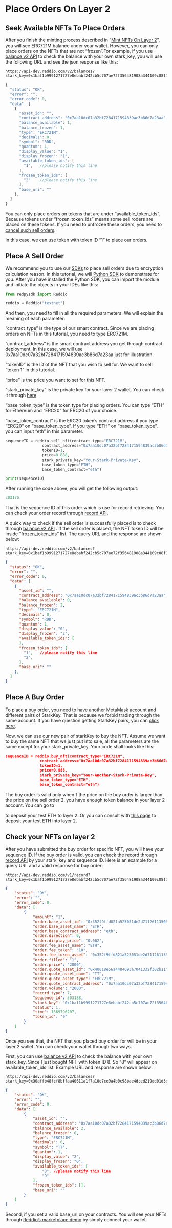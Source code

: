 # Place Orders On Layer 2

## Seek Available NFTs To Place Orders

After you finish the minting process described in “[Mint NFTs On Layer 2](https://docs.reddio.com/guide/getting-started/mint-nfts-on-layer-2.html)”, you will see ERC721M balance under your wallet. However, you can only place orders on the NFTs that are not “frozen”.For example, if you use [balance v2 API](https://docs.reddio.com/guide/api-reference/balance.html#get-balances-v2) to check the balance with your own stark_key, you will use the following URL and see the json response like this:

```shell
https://api-dev.reddio.com/v2/balances?stark_key=0x1baf1b9991271727e8ebabf242cb5c707ae72f356481908a344109c08f11c3
```

```js
{
  "status": "OK",
  "error": "",
  "error_code": 0,
  "data": [
    {
      "asset_id": "",
      "contract_address": "0x7aa10dc07a32bf7284171594839ac3b86d7a23aa",
      "balance_available": 1,
      "balance_frozen": 1,
      "type": "ERC721M",
      "decimals": 0,
      "symbol": "RDD",
      "quantum": 1,
      "display_value": "1",
      "display_frozen": "1",
      "available_token_ids": [
        "1",   //please notify this line
      ],
      "frozen_token_ids": [
        "2"    //please notify this line
      ],
      "base_uri": ""
    },
  ]
}
```



You can only place orders on tokens that are under “available_token_ids”. Because tokens under “frozen_token_ids” means some sell roders are placed on these tokens. If you need to unfrozee these orders, you need to [cancel such sell orders](https://docs.reddio.com/guide/api-reference/order.html#cancel-an-order).

In this case, we can use token with token ID “1” to place our orders.

## Place A Sell Order

We recommend you to use our [SDKs](https://docs.reddio.com/guide/SDKs/jssdk-reference/initiate-sdk.html) to place sell orders due to encryption calculation reason. In this tutorial, we will [Python SDK](https://github.com/reddio-com/red-py-sdk) to demonstrate for you. After you have installed the Python SDK, you can import the module and initiate the objects in your IDEs like this:

```python
from redpysdk import Reddio

reddio = Reddio("testnet")
```

And then, you need to fill in all the required parameters. We will explain the meaning of each parameter:

“contract_type” is the type of our smart contract. Since we are placing orders on NFTs in this tutorial, you need to type ERC721M.

“contract_address” is the smart contract address you get through contract deployment. In this case, we will use 0x7aa10dc07a32bf7284171594839ac3b86d7a23aa just for illustration.

“tokenID” is the ID of the NFT that you wish to sell for. We want to sell “token 1” in this tutorial.

“price” is the price you want to set for this NFT. 

“stark_private_key” is the private key for your layer 2 wallet. You can check it through [here](https://docs.reddio.com/guide/getting-started/mint-nfts-on-layer-2.html#connect-wallet-and-get-public-key-on-layer-2).

“base_token_type” is the token type for placing orders. You can type “ETH” for Ethereum and “ERC20” for ERC20 of your choice.

“base_token_contract” is the ERC20 token’s contract address if you type “ERC20” on “base_token_type”. If you type “ETH” on “base_token_type”, you can input “eth” in this parameter. 

```python
sequenceID = reddio.sell_nft(contract_type="ERC721M",
                contract_address="0x7aa10dc07a32bf7284171594839ac3b86d7a23aa",
                tokenID=1,
                price=0.888,
                stark_private_key="Your-Stark-Private-Key",
                base_token_type="ETH",
                base_token_contract="eth")

print(sequenceID)
```

After running the code above, you will get the following output:

```python
303176
```

That is the sequence ID of this order which is use for record retrieving. You can check your order record through [record API](https://docs.reddio.com/guide/api-reference/record.html#get-record).

A quick way to check if the sell order is successfully placed is to check through [balance v2 API](https://docs.reddio.com/guide/api-reference/balance.html#get-balances-v2) . If the sell order is placed, the NFT token ID will be inside “frozen_token_ids” list. The query URL and the response are shown below:

```shell
https://api-dev.reddio.com/v2/balances?stark_key=0x1baf1b9991271727e8ebabf242cb5c707ae72f356481908a344109c08f11c3
```

```json
{
  "status": "OK",
  "error": "",
  "error_code": 0,
  "data": [
    {
      "asset_id": "",
      "contract_address": "0x7aa10dc07a32bf7284171594839ac3b86d7a23aa",
      "balance_available": 0,
      "balance_frozen": 2,
      "type": "ERC721M",
      "decimals": 0,
      "symbol": "RDD",
      "quantum": 1,
      "display_value": "0",
      "display_frozen": "2",
      "available_token_ids": [
      ],
      "frozen_token_ids": [
        "1",   //please notify this line
        "2",
      ],
      "base_uri": ""
    },
  ]
}
```

## Place A Buy Order

To place a buy order, you need to have another MetaMask account and different pairs of StarkKey. That is because we forbid trading through the same account. If you have question getting StarkKey pairs, you can [click here](https://docs.reddio.com/guide/getting-started/mint-nfts-on-layer-2.html#connect-wallet-and-get-public-key-on-layer-2).

Now, we can use our new pair of starkKey to buy the NFT. Assume we want to buy the same NFT that we just put into sale, all the parameters are the same except for your stark_private_key. Your code shall looks like this:

```json
sequenceID = reddio.buy_nft(contract_type="ERC721M",
               contract_address="0x7aa10dc07a32bf7284171594839ac3b86d7a23aa",
               tokenID=1,
               price=0.888,
               stark_private_key="Your-Another-Stark-Private-Key",
               base_token_type="ETH",
               base_token_contract="eth")
```

The buy order is valid only when  1.the price on the buy order is larger than the price on the sell order 2. you have enough token balance in your layer 2 account. You can go to

to deposit your test ETH to layer 2. Or you can consult with [this page](https://docs.reddio.com/guide/getting-started/transfer-eths-between-layer-1-and-layer-2.html#from-layer-1-to-layer-2-deposit) to deposit your test ETH into layer 2.

## Check your NFTs on layer 2

After you have submitted the buy order for specific NFT, you will have your sequence ID. If the buy order is valid, you can check the record through [record API](https://docs.reddio.com/guide/api-reference/record.html) by your stark_key and sequence ID. Here is an example for a query URL and a valid response for buy order:

```shell
https://api-dev.reddio.com/v1/record?stark_key=0x1baf1b9991271727e8ebabf242cb5c707ae72f356481908a344109c08f11c3&sequence_id=303188
```

```json
{
    "status": "OK",
    "error": "",
    "error_code": 0,
    "data": [
        {
            "amount": "1",
            "order.base_asset_id": "0x352f9ffd821a525051de2d71126113505a7b0a73d98dbc0ac0ff343cfbdef5e",
            "order.base_asset_name": "ETH",
            "order.base_contract_address": "eth",
            "order.direction": 0,
            "order.display_price": "0.002",
            "order.fee_asset_name": "ETH",
            "order.fee_taken": "10",
            "order.fee_token_asset": "0x352f9ffd821a525051de2d71126113505a7b0a73d98dbc0ac0ff343cfbdef5e",
            "order.filled": "1",
            "order.price": "2000",
            "order.quote_asset_id": "0x40018e56a4484693a7041332f302b11f604ec1f42763b567cb936cd3e7f135b",
            "order.quote_asset_name": "TT",
            "order.quote_asset_type": "ERC721M",
            "order.quote_contract_address": "0x7aa10dc07a32bf7284171594839ac3b86d7a23aa",
            "order.volume": "2000",
            "record_type": 7,
            "sequence_id": 303188,
            "stark_key": "0x1baf1b9991271727e8ebabf242cb5c707ae72f356481908a344109c08f11c3",
            "status": 1,
            "time": 1669796207,
            "token_id": "9"
        }
    ]
}
```

Once you see that, the NFT that you placed buy order for will be in your layer 2 wallet.  You can check your wallet through two ways.

First, you can use [balance v2 API](https://docs.reddio.com/guide/api-reference/balance.html#get-balances-v2) to check the balance with your own stark_key. Since I just bought NFT with token ID 8. So “8” will appear on available_token_ids list. Example URL and response are shown below:

```shell
https://api-dev.reddio.com/v2/balances?stark_key=0x30affb48fcf8bffaa40611a1f7a10e7ce9a4b0c98bae4dced219dd01d3db4fb
```

```json
{
    "status": "OK",
    "error": "",
    "error_code": 0,
    "data": [
        {
            "asset_id": "",
            "contract_address": "0x7aa10dc07a32bf7284171594839ac3b86d7a23aa", //please notify this line
            "balance_available": 2,
            "balance_frozen": 0,
            "type": "ERC721M",
            "decimals": 0,
            "symbol": "TT",
            "quantum": 1,
            "display_value": "2",
            "display_frozen": "0",
            "available_token_ids": [
                "8", //please notify this line
                "9"
            ],
            "frozen_token_ids": [],
            "base_uri": ""
        }
    ]
}
```

Second, if you set a valid base_uri on your contracts. You will see your NFTs through  [Reddio’s marketplace demo](https://demos.reddio.com/) by simply connect your wallet.